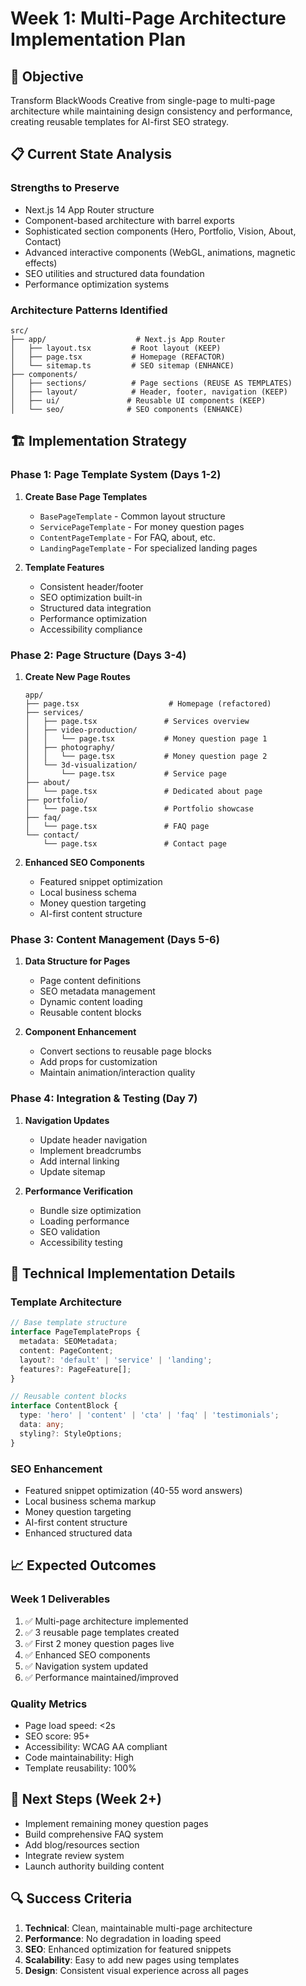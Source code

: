 # Week 1: Multi-Page Architecture Implementation Plan

## 🎯 Objective

Transform BlackWoods Creative from single-page to multi-page architecture while maintaining design consistency and performance, creating reusable templates for AI-first SEO strategy.

## 📋 Current State Analysis

### Strengths to Preserve

- Next.js 14 App Router structure
- Component-based architecture with barrel exports
- Sophisticated section components (Hero, Portfolio, Vision, About, Contact)
- Advanced interactive components (WebGL, animations, magnetic effects)
- SEO utilities and structured data foundation
- Performance optimization systems

### Architecture Patterns Identified

```
src/
├── app/                    # Next.js App Router
│   ├── layout.tsx         # Root layout (KEEP)
│   ├── page.tsx           # Homepage (REFACTOR)
│   └── sitemap.ts         # SEO sitemap (ENHANCE)
├── components/
│   ├── sections/          # Page sections (REUSE AS TEMPLATES)
│   ├── layout/            # Header, footer, navigation (KEEP)
│   ├── ui/               # Reusable UI components (KEEP)
│   └── seo/              # SEO components (ENHANCE)
```

## 🏗️ Implementation Strategy

### Phase 1: Page Template System (Days 1-2)

1. **Create Base Page Templates**

   - `BasePageTemplate` - Common layout structure
   - `ServicePageTemplate` - For money question pages
   - `ContentPageTemplate` - For FAQ, about, etc.
   - `LandingPageTemplate` - For specialized landing pages

2. **Template Features**
   - Consistent header/footer
   - SEO optimization built-in
   - Structured data integration
   - Performance optimization
   - Accessibility compliance

### Phase 2: Page Structure (Days 3-4)

1. **Create New Page Routes**

   ```
   app/
   ├── page.tsx                    # Homepage (refactored)
   ├── services/
   │   ├── page.tsx               # Services overview
   │   ├── video-production/
   │   │   └── page.tsx           # Money question page 1
   │   ├── photography/
   │   │   └── page.tsx           # Money question page 2
   │   └── 3d-visualization/
   │       └── page.tsx           # Service page
   ├── about/
   │   └── page.tsx               # Dedicated about page
   ├── portfolio/
   │   └── page.tsx               # Portfolio showcase
   ├── faq/
   │   └── page.tsx               # FAQ page
   └── contact/
       └── page.tsx               # Contact page
   ```

2. **Enhanced SEO Components**
   - Featured snippet optimization
   - Local business schema
   - Money question targeting
   - AI-first content structure

### Phase 3: Content Management (Days 5-6)

1. **Data Structure for Pages**

   - Page content definitions
   - SEO metadata management
   - Dynamic content loading
   - Reusable content blocks

2. **Component Enhancement**
   - Convert sections to reusable page blocks
   - Add props for customization
   - Maintain animation/interaction quality

### Phase 4: Integration & Testing (Day 7)

1. **Navigation Updates**

   - Update header navigation
   - Implement breadcrumbs
   - Add internal linking
   - Update sitemap

2. **Performance Verification**
   - Bundle size optimization
   - Loading performance
   - SEO validation
   - Accessibility testing

## 🔧 Technical Implementation Details

### Template Architecture

```typescript
// Base template structure
interface PageTemplateProps {
  metadata: SEOMetadata;
  content: PageContent;
  layout?: 'default' | 'service' | 'landing';
  features?: PageFeature[];
}

// Reusable content blocks
interface ContentBlock {
  type: 'hero' | 'content' | 'cta' | 'faq' | 'testimonials';
  data: any;
  styling?: StyleOptions;
}
```

### SEO Enhancement

- Featured snippet optimization (40-55 word answers)
- Local business schema markup
- Money question targeting
- AI-first content structure
- Enhanced structured data

## 📈 Expected Outcomes

### Week 1 Deliverables

1. ✅ Multi-page architecture implemented
2. ✅ 3 reusable page templates created
3. ✅ First 2 money question pages live
4. ✅ Enhanced SEO components
5. ✅ Navigation system updated
6. ✅ Performance maintained/improved

### Quality Metrics

- Page load speed: <2s
- SEO score: 95+
- Accessibility: WCAG AA compliant
- Code maintainability: High
- Template reusability: 100%

## 🚀 Next Steps (Week 2+)

- Implement remaining money question pages
- Build comprehensive FAQ system
- Add blog/resources section
- Integrate review system
- Launch authority building content

## 🔍 Success Criteria

1. **Technical**: Clean, maintainable multi-page architecture
2. **Performance**: No degradation in loading speed
3. **SEO**: Enhanced optimization for featured snippets
4. **Scalability**: Easy to add new pages using templates
5. **Design**: Consistent visual experience across all pages

